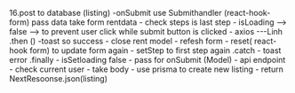 16.post to database (listing)
    -onSubmit
        use Submithandler<FieldValues> (react-hook-form) pass data take form rentdata
        - check steps is last step
        - isLoading --> false --> to prevent user click while submit button is clicked
        - axios ---Linh
            .then ()
                -toast so success
                - close rent model
                - refesh form 
                - reset( react-hook form) to update form again
                - setStep to first step again
            .catch
                - toast error
            .finally
                - isSetloading false
    - pass for onSubmit (Model)
    - api endpoint
        - check current user 
        - take body
        - use prisma to create new listing
        - return NextResoonse.json(listing)




            



